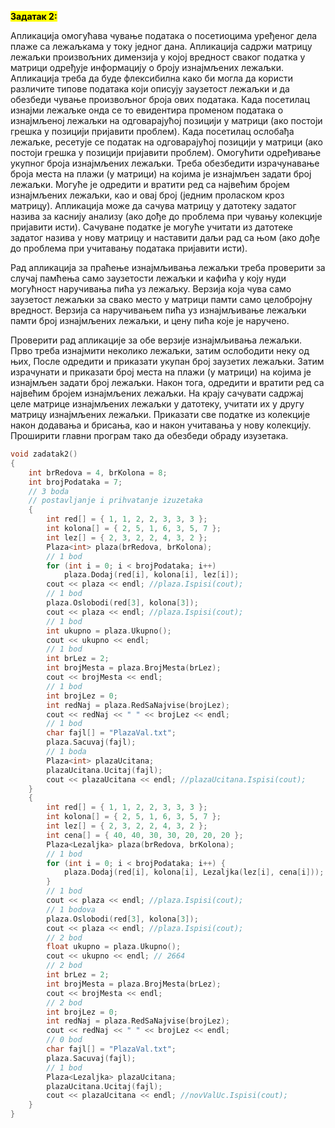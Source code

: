 **<mark>Задатак 2:</mark>**

Апликација омогућава чување података о посетиоцима уређеног дела плаже са лежаљкама у
току једног дана. Апликација садржи матрицу лежаљки произвољних димензија у којој
вредност сваког податка у матрици одређује информацију о броју изнајмљених лежаљки.
Апликација треба да буде флексибилна како би могла да користи различите типове података
који описују заузетост лежаљки и да обезбеди чување произвољног броја ових података. Када
посетилац изнајми лежаљке онда се то евидентира променом података о изнајмљеној лежаљки
на одговарајућој позицији у матрици (ако постоји грешка у позицији пријавити проблем). Када
посетилац ослобађа лежаљке, ресетује се податак на одговарајућој позицији у матрици (ако
постоји грешка у позицији пријавити проблем). Омогућити одређивање укупног броја
изнајмљених лежаљки. Треба обезбедити израчунавање броја места на плажи (у матрици) на
којима је изнајмљен задати број лежаљки. Могуће је одредити и вратити ред са највећим
бројем изнајмљених лежаљки, као и овај број (једним проласком кроз матрицу). Апликација
може да сачува матрицу у датотеку задатог назива за каснију анализу (ако дође до проблема
при чувању колекције пријавити исти). Сачуване податке је могуће учитати из датотеке
задатог назива у нову матрицу и наставити даљи рад са њом (ако дође до проблема при
учитавању података пријавити исти). 

Рад апликација за праћење изнајмљивања лежаљки треба проверити за случај памћења само
заузетости лежаљки и кафића у коју нуди могућност наручивања пића уз лежаљку. Верзија
која чува само заузетост лежаљки за свако место у матрици памти само целобројну вредност.
Верзија са наручивањем пића уз изнајмљивање лежаљки памти број изнајмљених лежаљки, и
цену пића које је наручено.

Проверити рад апликације за обе верзије изнајмљивања лежаљки. Прво треба изнајмити
неколико лежаљки, затим ослободити неку од њих, После одредити и приказати укупан број
заузетих лежаљки. Затим израчунати и приказати број места на плажи (у матрици) на којима
је изнајмљен задати број лежаљки. Након тога, одредити и вратити ред са највећим бројем
изнајмљених лежаљки. На крају сачувати садржај целе матрице изнајмљених лежаљки у
датотеку, учитати их у другу матрицу изнајмљених лежаљки. Приказати све податке из
колекције након додавања и брисања, као и након учитавања у нову колекцију. Проширити
главни програм тако да обезбеди обраду изузетака.

```cpp
void zadatak2()
{
    int brRedova = 4, brKolona = 8;
    int brojPodataka = 7;
    // 3 boda
    // postavljanje i prihvatanje izuzetaka
    {
        int red[] = { 1, 1, 2, 2, 3, 3, 3 };
        int kolona[] = { 2, 5, 1, 6, 3, 5, 7 };
        int lez[] = { 2, 3, 2, 2, 4, 3, 2 };
        Plaza<int> plaza(brRedova, brKolona);
        // 1 bod
        for (int i = 0; i < brojPodataka; i++)
            plaza.Dodaj(red[i], kolona[i], lez[i]);
        cout << plaza << endl; //plaza.Ispisi(cout);
        // 1 bod
        plaza.Oslobodi(red[3], kolona[3]);
        cout << plaza << endl; //plaza.Ispisi(cout);
        // 1 bod
        int ukupno = plaza.Ukupno();
        cout << ukupno << endl;
        // 1 bod
        int brLez = 2;
        int brojMesta = plaza.BrojMesta(brLez);
        cout << brojMesta << endl;
        // 1 bod
        int brojLez = 0;
        int redNaj = plaza.RedSaNajvise(brojLez);
        cout << redNaj << " " << brojLez << endl;
        // 1 bod
        char fajl[] = "PlazaVal.txt";
        plaza.Sacuvaj(fajl);
        // 1 boda
        Plaza<int> plazaUcitana;
        plazaUcitana.Ucitaj(fajl);
        cout << plazaUcitana << endl; //plazaUcitana.Ispisi(cout);
    }
    {
        int red[] = { 1, 1, 2, 2, 3, 3, 3 };
        int kolona[] = { 2, 5, 1, 6, 3, 5, 7 };
        int lez[] = { 2, 3, 2, 2, 4, 3, 2 };
        int cena[] = { 40, 40, 30, 30, 20, 20, 20 };
        Plaza<Lezaljka> plaza(brRedova, brKolona);
        // 1 bod
        for (int i = 0; i < brojPodataka; i++) {
            plaza.Dodaj(red[i], kolona[i], Lezaljka(lez[i], cena[i]));
        }
        // 1 bod
        cout << plaza << endl; //plaza.Ispisi(cout);
        // 1 bodova
        plaza.Oslobodi(red[3], kolona[3]);
        cout << plaza << endl; //plaza.Ispisi(cout);
        // 2 bod
        float ukupno = plaza.Ukupno();
        cout << ukupno << endl; // 2664
        // 2 bod
        int brLez = 2;
        int brojMesta = plaza.BrojMesta(brLez);
        cout << brojMesta << endl;
        // 2 bod
        int brojLez = 0;
        int redNaj = plaza.RedSaNajvise(brojLez);
        cout << redNaj << " " << brojLez << endl;
        // 0 bod
        char fajl[] = "PlazaVal.txt";
        plaza.Sacuvaj(fajl);
        // 1 bod
        Plaza<Lezaljka> plazaUcitana;
        plazaUcitana.Ucitaj(fajl);
        cout << plazaUcitana << endl; //novValUc.Ispisi(cout);
    }
}
```
